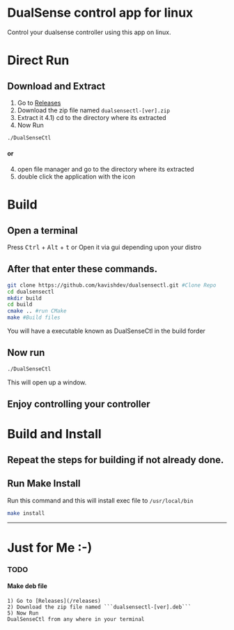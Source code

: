 # DualSense control app for linux

Control your dualsense controller using this app on linux.

# Direct Run
## Download and Extract
1) Go to [Releases](/releases)
2) Download the zip file named ```dualsensectl-[ver].zip```
3) Extract it
4.1) cd to the directory where its extracted
5) Now Run
```bash
./DualSenseCtl
```
#### or
4) open file manager and go to the directory where its extracted
5) double click the application with the icon

# Build
## Open a terminal 
Press <kbd>Ctrl</kbd> + <kbd>Alt</kbd> + <kbd>t</kbd>
or 
Open it via gui depending upon your distro

## After that enter these commands.

```bash
git clone https://github.com/kavishdev/dualsensectl.git #Clone Repo
cd dualsensectl
mkdir build
cd build
cmake .. #run CMake
make #Build files
```

You will have a executable known as DualSenseCtl in the build forder

## Now run
```bash
./DualSenseCtl
```

This will open up a window.

## Enjoy controlling your controller

# Build and Install

## Repeat the steps for building if not already done.

## Run Make Install

Run this command and this will install exec file to ```/usr/local/bin```

```bash
make install
```
---
# Just for Me :-)

### TODO

#### Make deb file 

```## Download and Extract
1) Go to [Releases](/releases)
2) Download the zip file named ```dualsensectl-[ver].deb```
5) Now Run
DualSenseCtl from any where in your terminal 
```